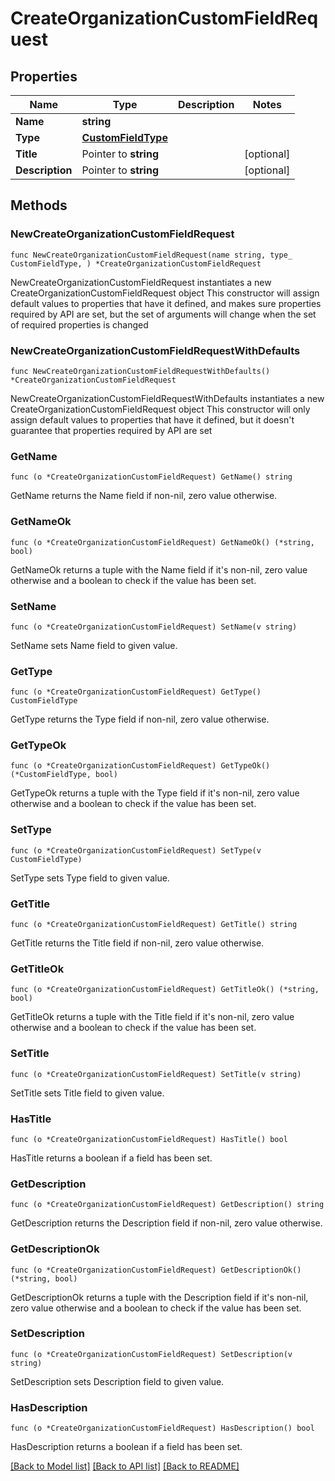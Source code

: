 # CreateOrganizationCustomFieldRequest

## Properties

Name | Type | Description | Notes
------------ | ------------- | ------------- | -------------
**Name** | **string** |  | 
**Type** | [**CustomFieldType**](CustomFieldType.md) |  | 
**Title** | Pointer to **string** |  | [optional] 
**Description** | Pointer to **string** |  | [optional] 

## Methods

### NewCreateOrganizationCustomFieldRequest

`func NewCreateOrganizationCustomFieldRequest(name string, type_ CustomFieldType, ) *CreateOrganizationCustomFieldRequest`

NewCreateOrganizationCustomFieldRequest instantiates a new CreateOrganizationCustomFieldRequest object
This constructor will assign default values to properties that have it defined,
and makes sure properties required by API are set, but the set of arguments
will change when the set of required properties is changed

### NewCreateOrganizationCustomFieldRequestWithDefaults

`func NewCreateOrganizationCustomFieldRequestWithDefaults() *CreateOrganizationCustomFieldRequest`

NewCreateOrganizationCustomFieldRequestWithDefaults instantiates a new CreateOrganizationCustomFieldRequest object
This constructor will only assign default values to properties that have it defined,
but it doesn't guarantee that properties required by API are set

### GetName

`func (o *CreateOrganizationCustomFieldRequest) GetName() string`

GetName returns the Name field if non-nil, zero value otherwise.

### GetNameOk

`func (o *CreateOrganizationCustomFieldRequest) GetNameOk() (*string, bool)`

GetNameOk returns a tuple with the Name field if it's non-nil, zero value otherwise
and a boolean to check if the value has been set.

### SetName

`func (o *CreateOrganizationCustomFieldRequest) SetName(v string)`

SetName sets Name field to given value.


### GetType

`func (o *CreateOrganizationCustomFieldRequest) GetType() CustomFieldType`

GetType returns the Type field if non-nil, zero value otherwise.

### GetTypeOk

`func (o *CreateOrganizationCustomFieldRequest) GetTypeOk() (*CustomFieldType, bool)`

GetTypeOk returns a tuple with the Type field if it's non-nil, zero value otherwise
and a boolean to check if the value has been set.

### SetType

`func (o *CreateOrganizationCustomFieldRequest) SetType(v CustomFieldType)`

SetType sets Type field to given value.


### GetTitle

`func (o *CreateOrganizationCustomFieldRequest) GetTitle() string`

GetTitle returns the Title field if non-nil, zero value otherwise.

### GetTitleOk

`func (o *CreateOrganizationCustomFieldRequest) GetTitleOk() (*string, bool)`

GetTitleOk returns a tuple with the Title field if it's non-nil, zero value otherwise
and a boolean to check if the value has been set.

### SetTitle

`func (o *CreateOrganizationCustomFieldRequest) SetTitle(v string)`

SetTitle sets Title field to given value.

### HasTitle

`func (o *CreateOrganizationCustomFieldRequest) HasTitle() bool`

HasTitle returns a boolean if a field has been set.

### GetDescription

`func (o *CreateOrganizationCustomFieldRequest) GetDescription() string`

GetDescription returns the Description field if non-nil, zero value otherwise.

### GetDescriptionOk

`func (o *CreateOrganizationCustomFieldRequest) GetDescriptionOk() (*string, bool)`

GetDescriptionOk returns a tuple with the Description field if it's non-nil, zero value otherwise
and a boolean to check if the value has been set.

### SetDescription

`func (o *CreateOrganizationCustomFieldRequest) SetDescription(v string)`

SetDescription sets Description field to given value.

### HasDescription

`func (o *CreateOrganizationCustomFieldRequest) HasDescription() bool`

HasDescription returns a boolean if a field has been set.


[[Back to Model list]](../README.md#documentation-for-models) [[Back to API list]](../README.md#documentation-for-api-endpoints) [[Back to README]](../README.md)


